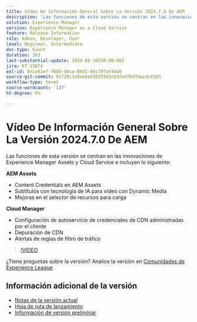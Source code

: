```yaml
---
title: Vídeo De Información General Sobre La Versión 2024.7.0 De AEM
description: 'Las funciones de esta versión se centran en las innovaciones de Experience Manager Assets y Cloud Service e incluyen las siguientes:AEM Assets:Content Credentials en AEM Assets con subtítulos con tecnología de IA para vídeo con Selector de recursos de Dynamic Media: Mejoras para cargar Cloud Manager:Configuración de autoservicio de credenciales de CDN administradas por el cliente; Reglas de filtrado de tráfico de depuración de CDN; Alertas​'
solution: Experience Manager
version: Experience Manager as a Cloud Service
feature: Release Information
role: Admin, Developer, User
level: Beginner, Intermediate
doc-type: Event
duration: 363
last-substantial-update: 2024-08-30T00:00:00Z
jira: KT-15874
exl-id: 8ece61ef-7680-4bca-8bd1-86c797af44a8
source-git-commit: 91f20c3e9ee5ae5b259d5cb3da476974acdc6585
workflow-type: tm+mt
source-wordcount: '137'
ht-degree: 6%

---
```


# Vídeo De Información General Sobre La Versión 2024.7.0 De AEM

Las funciones de esta versión se centran en las innovaciones de Experience Manager Assets y Cloud Service e incluyen lo siguiente:

**AEM Assets**

* Content Credentials en AEM Assets &#x200B;
* Subtítulos con tecnología de IA para vídeo con Dynamic Media&#x200B;
* Mejoras en el selector de recursos para carga&#x200B;

**Cloud Manager**

* Configuración de autoservicio de credenciales de CDN administradas por el cliente&#x200B;
* Depuración de CDN&#x200B;
* Alertas de reglas de filtro de tráfico&#x200B;

>[!VIDEO](https://video.tv.adobe.com/v/3431707/?learn=on)


¿Tiene preguntas sobre la versión?  Analice la versión en [Comunidades de Experience League](https://adobe.ly/3X9WQfF)

## Información adicional de la versión

* [Notas de la versión actual](https://experienceleague.adobe.com/docs/experience-manager-cloud-service/content/release-notes/home.html?lang=es)
* [Hoja de ruta de lanzamiento](https://experienceleague.adobe.com/docs/experience-manager-release-information/aem-release-updates/update-releases-roadmap.html?lang=es)
* [Información de versión preliminar](https://experienceleague.adobe.com/docs/experience-manager-cloud-service/content/release-notes/prerelease.html?lang=es)
